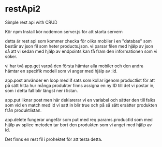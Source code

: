 # restApi2
Simple rest api with CRUD

Kör npm Install 
kör nodemon server.js för att starta servern

detta är rest api som kommer checka för olika mobiler i en "databas" som består av json fil som heter products.json. vi parsar filen med hjälp av json så att vi sedan med hjälp av endpoints kan få fram den informationen som vi söker.

vi har två app.get varpå den första hämtar alla mobiler och den andra hämtar en specifik modell som vi anger med hjälp av :id.

app.post använder en loop med if sats som kollar igenom productlist för att på sätt hitta hur många produkter finns assigna en ny ID till det vi postar in, som i detta fall blir längst ner i listan.

app.put liknar post men här deklarerar vi en variabel och sätter den till falks som vid en match med id vi satt in blir true och på så sätt ersätter produkten från produktlistan.

app.delete fungerar ungefär som put med req.params.productId som med hjälp av splice metoden tar bort den produkten som vi anget med hjälp av id.

Det finns en rest fil i prohektet för att testa detta.
